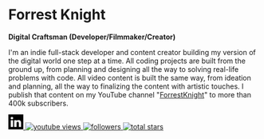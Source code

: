 # Forrest Knight

**Digital Craftsman (Developer/Filmmaker/Creator)**

I'm an indie full-stack developer and content creator building my version of the digital world one step at a time. All coding projects are built from the ground up, from planning and designing all the way to solving real-life problems with code. All video content is built the same way, from ideation and planning, all the way to finalizing the content with artistic touches. I publish that content on my YouTube channel "[ForrestKnight](https://www.youtube.com/c/fknight?sub_confirmation=1)" to more than 400k subscribers.

<p align="left">
  <a href="https://www.linkedin.com/in/your-profile-url" target="_blank" rel="noopener noreferrer">
  <img src="LinkedinLogo.png" alt="LinkedIn" title="Visit my LinkedIn profile" width="30" height="30">
  </a>
  <a href="https://www.youtube.com/c/fknight">
    <img alt="youtube views" title="YouTube views" src="https://custom-icon-badges.demolab.com/youtube/channel/views/UC2WHjPDvbE60328n17ZGcfg?color=%231A0DAB&logo=eye&logoColor=white&style=for-the-badge&labelColor=%2379600"/>
  </a>
  <a href="https://github.com/ForrestKnight?tab=followers">
    <img alt="followers" title="Follow me on GitHub" src="https://custom-icon-badges.demolab.com/github/followers/ForrestKnight?color=236AD3&labelColor=1155BA&style=for-the-badge&logo=person-add&logoColor=white"/>
  </a>
  <a href="https://github.com/ForrestKnight?tab=repositories&sort=stargazers">
    <img alt="total stars" title="Total stars on GitHub" src="https://custom-icon-badges.demolab.com/github/stars/ForrestKnight?color=55960C&style=for-the-badge&labelColor=488207&logo=star"/>
  </a>
</p>

